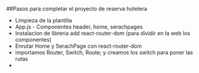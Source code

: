 ##Pasos para completar el proyecto de reserva hotelera

- Limpieza de la plantilla
- App.js - Componentes header, home, serachpages
- Instalacion de libreria add react-router-dom (para dividir en la web los componentes)
- Enrutar Home y SerachPage con react-router-dom
- importamos Router, Switch, Route; y creamos los switch para poner las rutas
- 